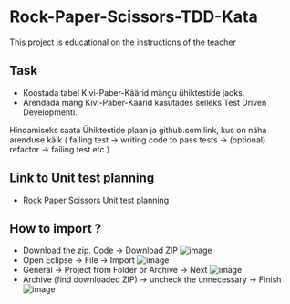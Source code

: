 # Rock-Paper-Scissors-TDD-Kata
This project is educational on the instructions of the teacher

## Task
- Koostada tabel Kivi-Paber-Käärid mängu ühiktestide jaoks.
- Arendada mäng Kivi-Paber-Käärid kasutades selleks Test Driven Developmenti. 

Hindamiseks saata Ühiktestide plaan ja github.com link, kus on näha arenduse käik ( failing test -> writing code to pass tests -> (optional) refactor -> failing test etc.)

## Link to Unit test planning
- [Rock Paper Scissors Unit test planning](https://docs.google.com/spreadsheets/d/1jFVYZWWjTcObV24KmKwi9oOuUIKGYg248-vbqMh_dCg/edit?usp=sharing)

## How to import ?
- Download the zip. Code -> Download ZIP ![image](https://user-images.githubusercontent.com/24622767/168602872-bde14aac-ece1-4289-930c-6cc6e1dbb60a.png)
- Open Eclipse -> File -> Import ![image](https://user-images.githubusercontent.com/24622767/168604858-1411dbbd-092a-405a-b908-875f3b83ec4b.png)
- General -> Project from Folder or Archive -> Next ![image](https://user-images.githubusercontent.com/24622767/168605169-87939d6b-05b6-43c4-a5ec-e0222559563e.png)
- Archive (find downloaded ZIP) -> uncheck the unnecessary -> Finish ![image](https://user-images.githubusercontent.com/24622767/168605912-3ff861c6-60db-4a5b-8022-dc622b2c34a0.png)
 
